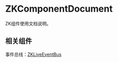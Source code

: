 # ZKComponentDocument
ZK组件使用文档说明。

## 相关组件

事件总线：[ZKLiveEventBus](https://github.com/ZhuoKeTeam/ZKLiveEventBus)



